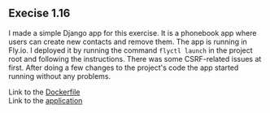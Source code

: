 ## Execise 1.16

I made a simple Django app for this exercise. It is a phonebook app where users can create new contacts and remove them. The app is running in Fly.io. I deployed it by running the command ```flyctl launch``` in the project root and following the instructions.
There was some CSRF-related issues at first. After doing a few changes to the project's code the app started running without any problems. 

Link to the [Dockerfile](https://github.com/valttteri/simple_web_app/blob/main/src/devops/Dockerfile) \
Link to the [application](https://devops-valtteri1.fly.dev/)
